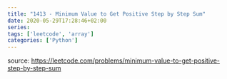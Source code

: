 ```yaml
---
title: "1413 - Minimum Value to Get Positive Step by Step Sum"	
date: 2020-05-29T17:28:46+02:00
series:
tags: ['leetcode', 'array']
categories: ['Python']
---
```


source: https://leetcode.com/problems/minimum-value-to-get-positive-step-by-step-sum
